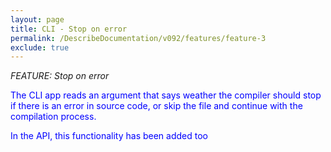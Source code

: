 ```yaml
---
layout: page
title: CLI - Stop on error
permalink: /DescribeDocumentation/v092/features/feature-3
exclude: true
---
```

_FEATURE: Stop on error_

<span style="color:blue">The CLI app reads an argument that says weather the compiler should stop if there is an error in source code, or skip the file and continue with the compilation process.</span>

<span style="color:blue">In the API, this functionality has been added too</span>
